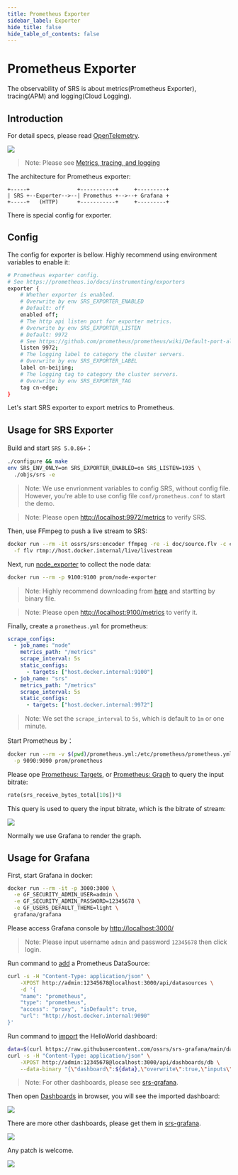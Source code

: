 ```yaml
---
title: Prometheus Exporter
sidebar_label: Exporter
hide_title: false
hide_table_of_contents: false
---
```


# Prometheus Exporter

The observability of SRS is about metrics(Prometheus Exporter), tracing(APM) and logging(Cloud Logging). 

## Introduction

For detail specs, please read [OpenTelemetry](https://opentelemetry.io/docs/concepts/observability-primer).

![](/img/doc-2022-10-30-001.png)

> Note: Please see [Metrics, tracing, and logging](https://peter.bourgon.org/blog/2017/02/21/metrics-tracing-and-logging.html)

The architecture for Prometheus exporter:

```
+-----+               +-----------+     +---------+
| SRS +--Exporter-->--| Promethus +-->--+ Grafana +
+-----+   (HTTP)      +-----------+     +---------+
```

There is special config for exporter.

## Config

The config for exporter is bellow. Highly recommend using environment variables to enable it:

```bash
# Prometheus exporter config.
# See https://prometheus.io/docs/instrumenting/exporters
exporter {
    # Whether exporter is enabled.
    # Overwrite by env SRS_EXPORTER_ENABLED
    # Default: off
    enabled off;
    # The http api listen port for exporter metrics.
    # Overwrite by env SRS_EXPORTER_LISTEN
    # Default: 9972
    # See https://github.com/prometheus/prometheus/wiki/Default-port-allocations
    listen 9972;
    # The logging label to category the cluster servers.
    # Overwrite by env SRS_EXPORTER_LABEL
    label cn-beijing;
    # The logging tag to category the cluster servers.
    # Overwrite by env SRS_EXPORTER_TAG
    tag cn-edge;
}
```

Let's start SRS exporter to export metrics to Prometheus.

## Usage for SRS Exporter

Build and start `SRS 5.0.86+`：

```bash
./configure && make
env SRS_ENV_ONLY=on SRS_EXPORTER_ENABLED=on SRS_LISTEN=1935 \
  ./objs/srs -e
```

> Note: We use envrionment variables to config SRS, without config file. However, you're able to use config file `conf/prometheus.conf` to start the demo.

> Note: Please open [http://localhost:9972/metrics](http://localhost:9972/metrics) to verify SRS.

Then, use FFmpeg to push a live stream to SRS:

```bash
docker run --rm -it ossrs/srs:encoder ffmpeg -re -i doc/source.flv -c copy \
  -f flv rtmp://host.docker.internal/live/livestream
```

Next, run [node_exporter](https://github.com/prometheus/node_exporter) to collect the node data:

```bash
docker run --rm -p 9100:9100 prom/node-exporter
```

> Note: Highly recommend downloading from [here](https://github.com/prometheus/node_exporter/releases) and startting by binary file.

> Note: Please open [http://localhost:9100/metrics](http://localhost:9100/metrics) to verify it.

Finally, create a `prometheus.yml` for prometheus:

```yml
scrape_configs:
  - job_name: "node"
    metrics_path: "/metrics"
    scrape_interval: 5s
    static_configs:
      - targets: ["host.docker.internal:9100"]
  - job_name: "srs"
    metrics_path: "/metrics"
    scrape_interval: 5s
    static_configs:
      - targets: ["host.docker.internal:9972"]
```

> Note: We set the `scrape_interval` to `5s`, which is default to `1m` or one minute.

Start Prometheus by：

```bash
docker run --rm -v $(pwd)/prometheus.yml:/etc/prometheus/prometheus.yml \
  -p 9090:9090 prom/prometheus
```

Please ope [Prometheus: Targets](http://localhost:9090/targets), or [Prometheus: Graph](http://localhost:9090/graph) to query the input bitrate:

```sql
rate(srs_receive_bytes_total[10s])*8
```

This query is used to query the input bitrate, which is the bitrate of stream:

![](/img/doc-2022-10-30-002.png)

Normally we use Grafana to render the graph.

## Usage for Grafana

First, start Grafana in docker:

```bash
docker run --rm -it -p 3000:3000 \
  -e GF_SECURITY_ADMIN_USER=admin \
  -e GF_SECURITY_ADMIN_PASSWORD=12345678 \
  -e GF_USERS_DEFAULT_THEME=light \
  grafana/grafana
```

Please access Grafana console by [http://localhost:3000/](http://localhost:3000/)

> Note: Please input username `admin` and password `12345678` then click login.

Run command to [add](https://grafana.com/docs/grafana/latest/developers/http_api/data_source/#create-a-data-source) a Prometheus DataSource:

```bash
curl -s -H "Content-Type: application/json" \
    -XPOST http://admin:12345678@localhost:3000/api/datasources \
    -d '{
    "name": "prometheus",
    "type": "prometheus",
    "access": "proxy", "isDefault": true,
    "url": "http://host.docker.internal:9090"
}'
```

Run command to [import](https://grafana.com/docs/grafana/latest/developers/http_api/dashboard/#create--update-dashboard) the HelloWorld dashboard:

```bash
data=$(curl https://raw.githubusercontent.com/ossrs/srs-grafana/main/dashboards/helloworld-import.json 2>/dev/null)
curl -s -H "Content-Type: application/json" \
    -XPOST http://admin:12345678@localhost:3000/api/dashboards/db \
    --data-binary "{\"dashboard\":${data},\"overwrite\":true,\"inputs\":[],\"folderId\":0}"
```

> Note: For other dashboards, please see [srs-grafana](https://github.com/ossrs/srs-grafana/tree/main/dashboards).

Then open [Dashboards](http://localhost:3000/dashboards) in browser, you will see the imported dashboard:

![](/img/doc-2022-10-30-003.png)

There are more other dashboards, please get them in [srs-grafana](https://github.com/ossrs/srs-grafana/tree/main/dashboards). 

![](/img/doc-2022-10-30-004.png)

Any patch is welcome.

![](https://ossrs.net/gif/v1/sls.gif?site=ossrs.io&path=/lts/doc/en/v5/exporter)

